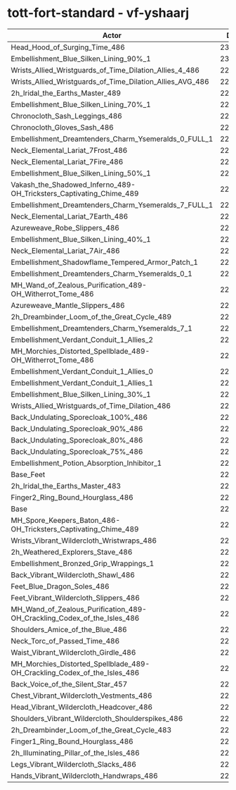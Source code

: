 # tott-fort-standard - vf-yshaarj
| Actor | DPS | Increase |
|---|:---:|:---:|
|Head_Hood_of_Surging_Time_486|231634|2.22%|
|Embellishment_Blue_Silken_Lining_90%_1|230066|1.53%|
|Wrists_Allied_Wristguards_of_Time_Dilation_Allies_4_486|229992|1.50%|
|Wrists_Allied_Wristguards_of_Time_Dilation_Allies_AVG_486|229474|1.27%|
|2h_Iridal_the_Earths_Master_489|229326|1.20%|
|Embellishment_Blue_Silken_Lining_70%_1|229224|1.16%|
|Chronocloth_Sash_Leggings_486|229194|1.14%|
|Chronocloth_Gloves_Sash_486|229069|1.09%|
|Embellishment_Dreamtenders_Charm_Ysemeralds_0_FULL_1|228793|0.97%|
|Neck_Elemental_Lariat_7Frost_486|228711|0.93%|
|Neck_Elemental_Lariat_7Fire_486|228672|0.91%|
|Embellishment_Blue_Silken_Lining_50%_1|228538|0.86%|
|Vakash_the_Shadowed_Inferno_489-OH_Tricksters_Captivating_Chime_489|228482|0.83%|
|Embellishment_Dreamtenders_Charm_Ysemeralds_7_FULL_1|228400|0.79%|
|Neck_Elemental_Lariat_7Earth_486|228123|0.67%|
|Azureweave_Robe_Slippers_486|228113|0.67%|
|Embellishment_Blue_Silken_Lining_40%_1|228113|0.67%|
|Neck_Elemental_Lariat_7Air_486|228099|0.66%|
|Embellishment_Shadowflame_Tempered_Armor_Patch_1|228085|0.66%|
|Embellishment_Dreamtenders_Charm_Ysemeralds_0_1|227984|0.61%|
|MH_Wand_of_Zealous_Purification_489-OH_Witherrot_Tome_486|227918|0.58%|
|Azureweave_Mantle_Slippers_486|227872|0.56%|
|2h_Dreambinder_Loom_of_the_Great_Cycle_489|227857|0.55%|
|Embellishment_Dreamtenders_Charm_Ysemeralds_7_1|227840|0.55%|
|Embellishment_Verdant_Conduit_1_Allies_2|227754|0.51%|
|MH_Morchies_Distorted_Spellblade_489-OH_Witherrot_Tome_486|227728|0.50%|
|Embellishment_Verdant_Conduit_1_Allies_0|227687|0.48%|
|Embellishment_Verdant_Conduit_1_Allies_1|227687|0.48%|
|Embellishment_Blue_Silken_Lining_30%_1|227652|0.46%|
|Wrists_Allied_Wristguards_of_Time_Dilation_486|227389|0.35%|
|Back_Undulating_Sporecloak_100%_486|227237|0.28%|
|Back_Undulating_Sporecloak_90%_486|227203|0.27%|
|Back_Undulating_Sporecloak_80%_486|227114|0.23%|
|Back_Undulating_Sporecloak_75%_486|227088|0.22%|
|Embellishment_Potion_Absorption_Inhibitor_1|226962|0.16%|
|Base_Feet|226809|0.09%|
|2h_Iridal_the_Earths_Master_483|226666|0.03%|
|Finger2_Ring_Bound_Hourglass_486|226665|0.03%|
|Base|226600|0.00%|
|MH_Spore_Keepers_Baton_486-OH_Tricksters_Captivating_Chime_489|226600|0.00%|
|Wrists_Vibrant_Wildercloth_Wristwraps_486|226557|-0.02%|
|2h_Weathered_Explorers_Stave_486|226523|-0.03%|
|Embellishment_Bronzed_Grip_Wrappings_1|226497|-0.05%|
|Back_Vibrant_Wildercloth_Shawl_486|226464|-0.06%|
|Feet_Blue_Dragon_Soles_486|226307|-0.13%|
|Feet_Vibrant_Wildercloth_Slippers_486|226276|-0.14%|
|MH_Wand_of_Zealous_Purification_489-OH_Crackling_Codex_of_the_Isles_486|226253|-0.15%|
|Shoulders_Amice_of_the_Blue_486|226231|-0.16%|
|Neck_Torc_of_Passed_Time_486|226160|-0.19%|
|Waist_Vibrant_Wildercloth_Girdle_486|226090|-0.23%|
|MH_Morchies_Distorted_Spellblade_489-OH_Crackling_Codex_of_the_Isles_486|226033|-0.25%|
|Back_Voice_of_the_Silent_Star_457|225877|-0.32%|
|Chest_Vibrant_Wildercloth_Vestments_486|225751|-0.37%|
|Head_Vibrant_Wildercloth_Headcover_486|225751|-0.37%|
|Shoulders_Vibrant_Wildercloth_Shoulderspikes_486|225519|-0.48%|
|2h_Dreambinder_Loom_of_the_Great_Cycle_483|225479|-0.49%|
|Finger1_Ring_Bound_Hourglass_486|225330|-0.56%|
|2h_Illuminating_Pillar_of_the_Isles_486|225214|-0.61%|
|Legs_Vibrant_Wildercloth_Slacks_486|224877|-0.76%|
|Hands_Vibrant_Wildercloth_Handwraps_486|224754|-0.81%|
